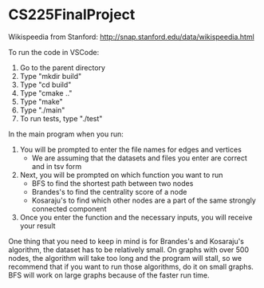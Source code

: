 # CS225FinalProject

Wikispeedia from Stanford: http://snap.stanford.edu/data/wikispeedia.html

To run the code in VSCode:

1. Go to the parent directory
2. Type "mkdir build"
3. Type "cd build"
4. Type "cmake .."
5. Type "make"
6. Type "./main"
7. To run tests, type "./test"

In the main program when you run:

1. You will be prompted to enter the file names for edges and vertices
    - We are assuming that the datasets and files you enter are correct and in tsv form
2. Next, you will be prompted on which function you want to run
    - BFS to find the shortest path between two nodes
    - Brandes's to find the centrality score of a node
    - Kosaraju's to find which other nodes are a part of the same strongly connected component
3. Once you enter the function and the necessary inputs, you will receive your result

One thing that you need to keep in mind is for Brandes's and Kosaraju's algorithm, the dataset has to be relatively small.
On graphs with over 500 nodes, the algorithm will take too long and the program will stall, so we recommend that if you want
to run those algorithms, do it on small graphs. BFS will work on large graphs because of the faster run time.
